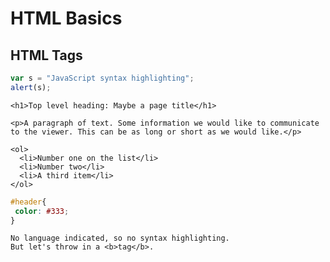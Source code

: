 # HTML Basics

## HTML Tags

```javascript
var s = "JavaScript syntax highlighting";
alert(s);
```

```markup
<h1>Top level heading: Maybe a page title</h1>

<p>A paragraph of text. Some information we would like to communicate to the viewer. This can be as long or short as we would like.</p>

<ol>
  <li>Number one on the list</li>
  <li>Number two</li>
  <li>A third item</li>
</ol>
```

```css
#header{
 color: #333; 
}
```

```text
No language indicated, so no syntax highlighting. 
But let's throw in a <b>tag</b>.
```



